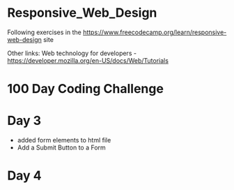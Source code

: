 # Responsive_Web_Design

Following exercises in the https://www.freecodecamp.org/learn/responsive-web-design site

Other links:
Web technology for developers - https://developer.mozilla.org/en-US/docs/Web/Tutorials

# 100 Day Coding Challenge

# Day 3
- added form elements to html file
- Add a Submit Button to a Form

# Day 4


